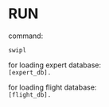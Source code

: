 # RUN
command:  
```
swipl
```  

for loading expert database:  
```[expert_db].```
  
for loading flight database:  
```[flight_db].```
